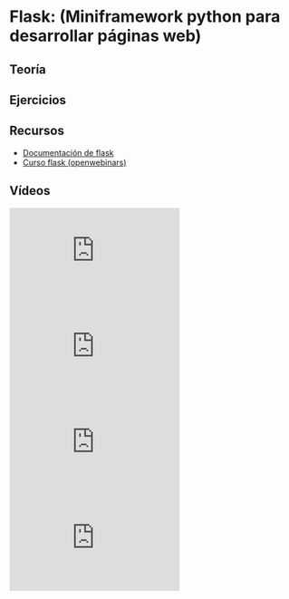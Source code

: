 # Flask: (Miniframework python para desarrollar páginas web)

## Teoría


## Ejercicios


## Recursos

* [Documentación de flask](http://flask.pocoo.org/docs/0.12/)
* [Curso flask (openwebinars)](https://flask.josedomingo.org)

## Vídeos

<iframe src="https://www.youtube.com/embed/9jah5MnRXU0" width="300" height="169" frameborder="0" allowfullscreen="allowfullscreen"></iframe>
<iframe src="https://www.youtube.com/embed/5qxjZ84rtpY" width="300" height="169" frameborder="0" allowfullscreen="allowfullscreen"></iframe>
<iframe src="https://www.youtube.com/embed/uhwrDZsUjkw" width="300" height="169" frameborder="0" allowfullscreen="allowfullscreen"></iframe>
<iframe src="https://www.youtube.com/embed/35ZwqEoF4Ko" width="300" height="169" frameborder="0" allowfullscreen="allowfullscreen"></iframe>

